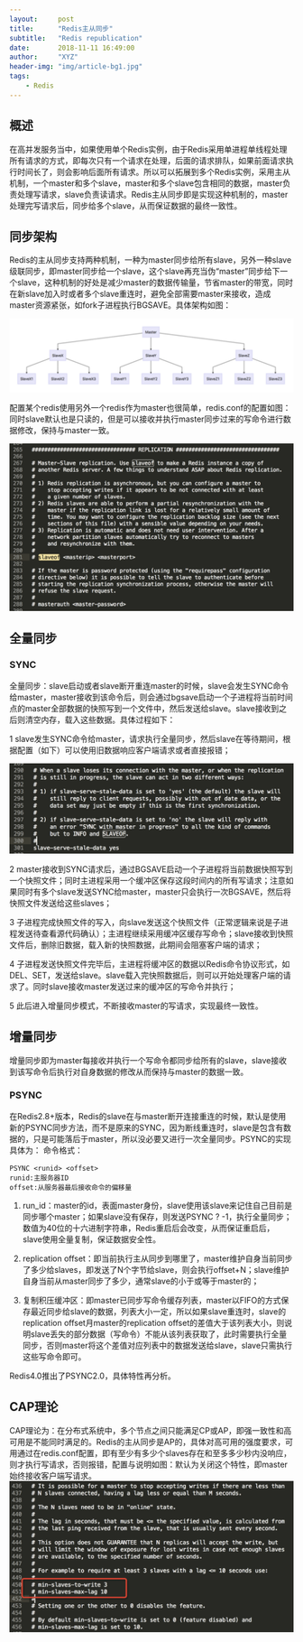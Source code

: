 ```yaml
---
layout:     post
title:      "Redis主从同步"
subtitle:   "Redis republication"
date:       2018-11-11 16:49:00
author:     "XYZ"
header-img: "img/article-bg1.jpg"
tags:
    - Redis
---
```


## 概述

在高并发服务当中，如果使用单个Redis实例，由于Redis采用单进程单线程处理所有请求的方式，即每次只有一个请求在处理，后面的请求排队，如果前面请求执行时间长了，则会影响后面所有请求。所以可以拓展到多个Redis实例，采用主从机制，一个master和多个slave，master和多个slave包含相同的数据，master负责处理写请求，slave负责读请求。Redis主从同步即是实现这种机制的，master处理完写请求后，同步给多个slave，从而保证数据的最终一致性。

## 同步架构

Redis的主从同步支持两种机制，一种为master同步给所有slave，另外一种slave级联同步，即master同步给一个slave，这个slave再充当伪“master”同步给下一个slave，这种机制的好处是减少master的数据传输量，节省master的带宽，同时在新slave加入时或者多个slave重连时，避免全部需要master来接收，造成master资源紧张，如fork子进程执行BGSAVE。具体架构如图：

![](/img/articles/20181111/p1.jpg)

配置某个redis使用另外一个redis作为master也很简单，redis.conf的配置如图：同时slave默认也是只读的，但是可以接收并执行master同步过来的写命令进行数据修改，保持与master一致。

![](/img/articles/20181111/p2.jpg)

## 全量同步

### SYNC

全量同步：slave启动或者slave断开重连master的时候，slave会发生SYNC命令给master，master接收到该命令后，则会通过bgsave启动一个子进程将当前时间点的master全部数据的快照写到一个文件中，然后发送给slave。slave接收到之后则清空内存，载入这些数据。具体过程如下：

1 slave发生SYNC命令给master，请求执行全量同步，然后slave在等待期间，根据配置（如下）可以使用旧数据响应客户端请求或者直接报错；

![](/img/articles/20181111/p3.jpg)

2 master接收到SYNC请求后，通过BGSAVE启动一个子进程将当前数据快照写到一个快照文件；同时主进程采用一个缓冲区保存这段时间内的所有写请求；注意如果同时有多个slave发送SYNC给master，master只会执行一次BGSAVE，然后将快照文件发送给这些slaves；

3 子进程完成快照文件的写入，向slave发送这个快照文件（正常逻辑来说是子进程发送待查看源代码确认）；主进程继续采用缓冲区缓存写命令；slave接收到快照文件后，删除旧数据，载入新的快照数据，此期间会阻塞客户端的请求；

4 子进程发送快照文件完毕后，主进程将缓冲区的数据以Redis命令协议形式，如DEL、SET，发送给slave。slave载入完快照数据后，则可以开始处理客户端的请求了。同时slave接收master发送过来的缓冲区的写命令并执行；

5 此后进入增量同步模式，不断接收master的写请求，实现最终一致性。

## 增量同步

增量同步即为master每接收并执行一个写命令都同步给所有的slave，slave接收到该写命令后执行对自身数据的修改从而保持与master的数据一致。

### PSYNC

在Redis2.8+版本，Redis的slave在与master断开连接重连的时候，默认是使用新的PSYNC同步方法，而不是原来的SYNC，因为断线重连时，slave是包含有数据的，只是可能落后于master，所以没必要又进行一次全量同步。PSYNC的实现具体为：
命令格式：
```
PSYNC <runid> <offset>
runid:主服务器ID
offset:从服务器最后接收命令的偏移量
```

1. run_id：master的id，表面master身份，slave使用该slave来记住自己目前是同步哪个master；如果slave没有保存，则发送PSYNC ? -1，执行全量同步；数值为40位的十六进制字符串，Redis重启后会改变，从而保证重启后，slave使用全量复制，保证数据安全性。

2. replication offset：即当前执行主从同步到哪里了，master维护自身当前同步了多少给slaves，即发送了N个字节给slave，则会执行offset+N；slave维护自身当前从master同步了多少，通常slave的小于或等于master的；

3. 复制积压缓冲区：即master已同步写命令缓存列表，master以FIFO的方式保存最近同步给slave的数据，列表大小一定，所以如果slave重连时，slave的replication offset月master的replication offset的差值大于该列表大小，则说明slave丢失的部分数据（写命令）不能从该列表获取了，此时需要执行全量同步，否则master将这个差值对应列表中的数据发送给slave，slave只需执行这些写命令即可。
    
Redis4.0推出了PSYNC2.0，具体特性再分析。

## CAP理论

CAP理论为：在分布式系统中，多个节点之间只能满足CP或AP，即强一致性和高可用是不能同时满足的。Redis的主从同步是AP的，具体对高可用的强度要求，可用通过在redis.conf配置，即有至少有多少个slaves存在和至多多少秒内没响应，则才执行写请求，否则报错，配置与说明如图：默认为关闭这个特性，即master始终接收客户端写请求。
![](/img/articles/20181111/p4.jpg)